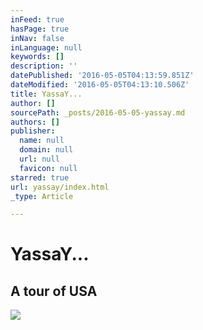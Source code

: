 ```yaml
---
inFeed: true
hasPage: true
inNav: false
inLanguage: null
keywords: []
description: ''
datePublished: '2016-05-05T04:13:59.851Z'
dateModified: '2016-05-05T04:13:10.506Z'
title: YassaY...
author: []
sourcePath: _posts/2016-05-05-yassay.md
authors: []
publisher:
  name: null
  domain: null
  url: null
  favicon: null
starred: true
url: yassay/index.html
_type: Article

---
```

# YassaY...

## A tour of USA
![](https://s3-us-west-2.amazonaws.com/the-grid-img/p/48e55b3d98520d23ccdfe572b9dddfa663261419.jpg)